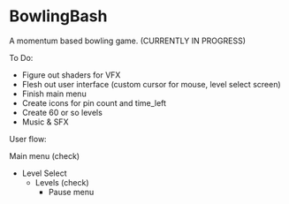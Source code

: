 # BowlingBash
A momentum based bowling game. (CURRENTLY IN PROGRESS)

To Do:
- Figure out shaders for VFX
- Flesh out user interface (custom cursor for mouse, level select screen)
- Finish main menu
- Create icons for pin count and time_left
- Create 60 or so levels
- Music & SFX


User flow: 

Main menu (check)
 - Level Select
   - Levels (check)
        - Pause menu
